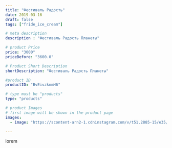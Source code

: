 ```yaml
---
title: "Фестиваль Радость"
date: 2019-03-16
draft: false
tags: ["fride_ice_cream"]

# meta description
description : "Фестиваль Радость Планеты"

# product Price
price: "3000"
priceBefore: "3600.0"

# Product Short Description
shortDescription: "Фестиваль Радость Планеты"

#product ID
productID: "BvEivzknmH6"

# type must be "products"
type: "products"

# product Images
# first image will be shown in the product page
images:
  - image: "https://scontent-arn2-1.cdninstagram.com/v/t51.2885-15/e35/54266491_837697626572047_7758717176384260447_n.jpg?se=7&tp=1&_nc_ht=scontent-arn2-1.cdninstagram.com&_nc_cat=107&_nc_ohc=ha23yTuR0i4AX_jCpUI&ccb=7-4&oh=b571db380941271ebb054d0079a3ba00&oe=6084C753&ig_cache_key=MjAwMDg3Njk1MzIzMTMxOTU0Ng%3D%3D.2-ccb7-4"

---
```

lorem
